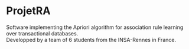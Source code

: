ProjetRA
=========

Software implementing the Apriori algorithm for association rule learning over transactional databases.<br/>
Developped by a team of 6 students from the INSA-Rennes in France.

